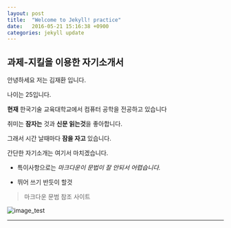```yaml
---
layout: post
title:  "Welcome to Jekyll! practice"
date:   2016-05-21 15:16:38 +0900
categories: jekyll update
---  
```

##  과제-지킬을 이용한 자기소개서

안녕하세요 저는 김재환 입니다.  

나이는 25입니다.  

**현재** 한국기술 교육대학교에서 컴퓨터 공학을 전공하고 있습니다  

취미는 **잠자는** 것과 **신문 읽는것**을 좋아합니다.  

그래서 시간 날때마다 **잠을 자고** 있습니다.  

간단한 자기소개는 여기서 마치겠습니다.  

* 특이사항으로는  *마크다운이 문법이 잘 안되서 어렵습니다.*  

- 뛰어 쓰기 반듯이 할것  
   

>마크다운 문범 참조 사이트   

[jekyll-docs]:http://blog.kalkin7.com/2014/02/10/lets-write-using-markdown/   

![image_test](https://www.google.co.kr/imgres?imgurl=http%3A%2F%2Fwww.kccosd.org%2Ffiles%2Ftesting_image.jpg&imgrefurl=http%3A%2F%2Fwww.kccosd.org%2Fnode%2F3310&docid=VRpGNxo6HHQUYM&tbnid=HX1Ch3CBYz9NRM%3A&w=500&h=335&bih=667&biw=1366&ved=0ahUKEwj9pvXE8vbMAhVDjZQKHcvCBMgQMwgbKAAwAA&iact=mrc&uact=8)  

***  

[jekyll-docs]: http://jekyllrb.com/docs/home
[jekyll-gh]:   https://github.com/jekyll/jekyll
[jekyll-talk]: https://talk.jekyllrb.com/








